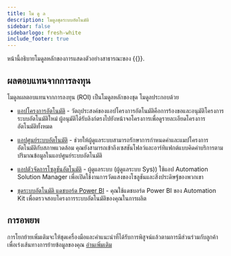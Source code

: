 ```yaml
---
title: โม ดู ล
description: โมดูลชุดระบบอัตโนมัติ
sidebar: false
sidebarlogo: fresh-white
include_footer: true
---
```

หน้านี้อธิบายโมดูลหลักของการแสดงตัวอย่างสาธารณะของ {{<product-name>}}.

## ผลตอบแทนจากการลงทุน

โมดูลผลตอบแทนจากการลงทุน (ROI) เป็นโมดูลหลักของชุด โมดูลประกอบด้วย

- [แอปโครงการอัตโนมัติ](https://learn.microsoft.com/power-automate/guidance/automation-kit/use-automation-kit#automation-project-app) - วัตถุประสงค์ของแอปโครงการอัตโนมัติคือการร้องขอและอนุมัติโครงการระบบอัตโนมัติใหม่ ผู้อนุมัติได้รับลิงก์ตรงไปยังหน้าจอโครงการเพื่อดูรายละเอียดโครงการอัตโนมัติทั้งหมด

- [แอปศูนย์ระบบอัตโนมัติ](https://learn.microsoft.com/power-automate/guidance/automation-kit/use-automation-kit#automation-center-app) - ช่วยให้ผู้ดูแลระบบสามารถรักษาการกําหนดค่าและแมปโครงการอัตโนมัติกับสภาพแวดล้อม คุณยังสามารถเข้าถึงเซสชันโฟลว์และอาร์ทิแฟกต์แบบคิดค่าบริการตามปริมาณข้อมูลในแอปศูนย์ระบบอัตโนมัติ

- [แอปตัวจัดการโซลูชันอัตโนมัติ](https://learn.microsoft.com/power-automate/guidance/automation-kit/use-automation-kit#automation-solution-manager-app) - ผู้ดูแลระบบ (ผู้ดูแลระบบ Sys)) ใช้แอป Automation Solution Manager เพื่อเปิดใช้งานการวัดแสงของโซลูชันและสิ่งประดิษฐ์ของพวกเขา

- [ชุดระบบอัตโนมัติ แดชบอร์ด Power BI](https://learn.microsoft.com/power-automate/guidance/automation-kit/use-automation-kit#automation-kit-power-bi-dashboard) - คุณใช้แดชบอร์ด Power BI ของ Automation Kit เพื่อตรวจสอบโครงการระบบอัตโนมัติของคุณในการผลิต

## การอพยพ

การโยกย้ายเพิ่มเติมจะให้ชุดเครื่องมือและคําแนะนําที่ได้รับการพิสูจน์แล้วตามการมีส่วนร่วมกับลูกค้าเพื่อเร่งเส้นทางการย้ายข้อมูลของคุณ [อ่านเพิ่มเติม](/th/migration)

